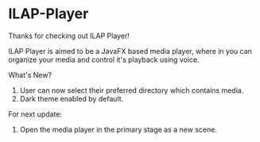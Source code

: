 # ILAP-Player

Thanks for checking out ILAP Player!

ILAP Player is aimed to be a JavaFX based media player, where in you can organize your media and control it's playback using voice.

What's New?
1. User can now select their preferred directory which contains media.
2. Dark theme enabled by default.

For next update:
1. Open the media player in the primary stage as a new scene.
